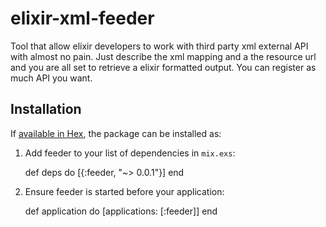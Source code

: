 # elixir-xml-feeder
Tool that allow elixir developers to work with third party xml external API with almost no pain. Just describe the xml mapping and a the resource url and you are all set to retrieve a elixir formatted output. You can register as much API you want.

## Installation

If [available in Hex](https://hex.pm/docs/publish), the package can be installed as:

  1. Add feeder to your list of dependencies in `mix.exs`:

        def deps do
          [{:feeder, "~> 0.0.1"}]
        end

  2. Ensure feeder is started before your application:

        def application do
          [applications: [:feeder]]
        end

